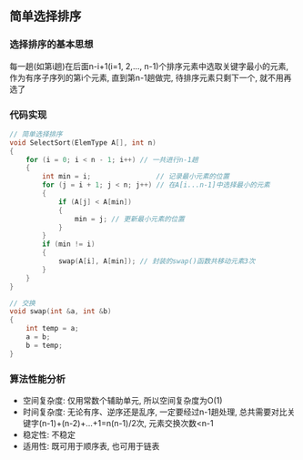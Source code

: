 ## 简单选择排序

### 选择排序的基本思想

每一趟(如第i趟)在后面n-i+1(i=1, 2,..., n-1)个排序元素中选取关键字最小的元素, 作为有序子序列的第i个元素, 直到第n-1趟做完, 待排序元素只剩下一个, 就不用再选了

### 代码实现

```c
// 简单选择排序
void SelectSort(ElemType A[], int n)
{
    for (i = 0; i < n - 1; i++) // 一共进行n-1趟
    {
        int min = i;                // 记录最小元素的位置
        for (j = i + 1; j < n; j++) // 在A[i...n-1]中选择最小的元素
        {
            if (A[j] < A[min])
            {
                min = j; // 更新最小元素的位置
            }
        }
        if (min != i)
        {
            swap(A[i], A[min]); // 封装的swap()函数共移动元素3次
        }
    }
}

// 交换
void swap(int &a, int &b)
{
    int temp = a;
    a = b;
    b = temp;
}
```

### 算法性能分析

- 空间复杂度: 仅用常数个辅助单元, 所以空间复杂度为O(1)
- 时间复杂度: 无论有序、逆序还是乱序, 一定要经过n-1趟处理, 总共需要对比关键字(n-1)+(n-2)+...+1=n(n-1)/2次, 元素交换次数<n-1
- 稳定性: 不稳定
- 适用性: 既可用于顺序表, 也可用于链表
  